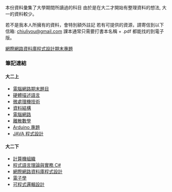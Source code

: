 本份資料彙集了大學期間所讀過的科目
由於是在大二才開始有整理資料的想法, 大一的資料較少。

若不是我本人所擁有的資料，會特別額外註記
若有可提供的資源，請寄信到以下信箱: chiuliyou@gmail.com
課本通常只需要打書本名稱 + .pdf 都能找的到電子版。

[網際網路資料庫程式設計期末專題](https://github.com/jjjghu/bookshop.git)

### 筆記連結

#### 大二上

- [電腦網路期末題目](https://doesnotexists.larksuite.com/docx/IXeEdy9o0oHftmxvPRulp90AgId)
- [硬體描述語言](https://doesnotexists.larksuite.com/docx/IUoLdERSfo4pKLxasFqluxTAgbf)
- [微處理機技術](https://doesnotexists.larksuite.com/docx/GdkRdP04MojGLZxDa4clcLqMgjb)
- [資料結構](https://doesnotexists.larksuite.com/docx/SFSydrHa1obD5mxvCg3lcIdGgqc)
- [電腦網路](https://doesnotexists.larksuite.com/docx/ORuwdOdkio17VrxxhADlmJRKg3g)
- [離散數學](https://doesnotexists.larksuite.com/docx/Lsl9djUGaoImNWxHoMhlT8LZgZg)
- [Arduino 專題](https://doesnotexists.larksuite.com/docx/LeNedRqXjoNZSzxMFjTloQKGgOm)
- [JAVA 程式設計](https://doesnotexists.larksuite.com/docx/Wna5dvhN3o34iyxWTeJlfyDhg3d)

#### 大二下

- [計算機組織](https://gjplieqszy7.sg.larksuite.com/docx/PWQldoMmZohzNgxD5xElGmusgIb?from=from_copylink)
- [程式語言理論與實務 C#](https://gjplieqszy7.sg.larksuite.com/docx/E63Ld4p8MoAmVUxhdt3lM0UDgSc?from=from_copylink)
- [網際網路資料庫程式設計](https://gjplieqszy7.sg.larksuite.com/docx/SuIldtlB6obr3kxxBfflT3rqgpd?from=from_copylink)
- [電子學](https://gjplieqszy7.sg.larksuite.com/docx/OaaZdtde7oXyEMxEnsZlWuOpgvb)
- [可程式邏輯設計](https://gjplieqszy7.sg.larksuite.com/docx/PTMbdNeOooLvaexqSH3ldd4VgAe)
